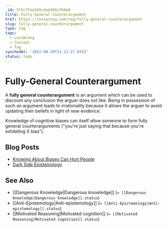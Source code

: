 ```yaml
---
_id: 5f5c37ee1b5cdee568cfb0e8
title: Fully-General Counterargument
href: https://lesswrong.com/tag/fully-general-counterargument
slug: fully-general-counterargument
type: tag
tags:
  - LessWrong
  - Concept
  - Tag
synchedAt: '2022-08-29T11:13:27.655Z'
status: todo
---
```


# Fully-General Counterargument

A **fully general counterargument** is an argument which can be used to discount any conclusion the arguer does not like. Being in possession of such an argument leads to irrationality because it allows the arguer to avoid updating their beliefs in light of new evidence.

Knowledge of cognitive biases can itself allow someone to form fully general counterarguments ("you're just saying that because you're exhibiting X bias").

## Blog Posts

- [Knowing About Biases Can Hurt People](http://lesswrong.com/lw/he/knowing_about_biases_can_hurt_people/)
- [Dark Side Epistemology](http://lesswrong.com/lw/uy/dark_side_epistemology/)

## See Also

- [[Dangerous Knowledge|Dangerous knowledge]] (`= [[Dangerous Knowledge|Dangerous knowledge]].status`)
- [[Anti-Epistemology|Anti-epistemology]] (`= [[Anti-Epistemology|Anti-epistemology]].status`)
- [[Motivated Reasoning|Motivated cognition]] (`= [[Motivated Reasoning|Motivated cognition]].status`)
